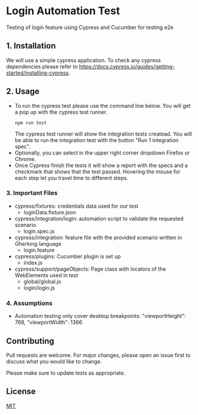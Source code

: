 # Login Automation Test
Testing of login feature using Cypress and Cucumber for testing e2e
## 1. Installation

We will use a simple cypress application. To check any cypress dependencies please refer to https://docs.cypress.io/guides/getting-started/installing-cypress.


## 2. Usage

- To run the cypress test please use the command line below. You will get a pop up with the cypress test runner.
  ```
  npm run test
  ```
  The cypress test runner will show the integration tests createad. You will be able to run the integration test with the button "Run 1 integration spec".
- Optionally, you can select in the upper right corner dropdown Firefox or Chrome. 
- Once Cypress finish the tests it will show a report with the specs and a checkmark that shows that the test passed. Hovering the mouse for each step let you travel time to different steps.
### 3. Important Files

- cypress/fixtures: credentials data used for our test
    - loginData.fixture.json
- cypress/integration/login: automation script to validate the requested scenario
    - login.spec.js
- cypress/integration: feature file with the provided scenario written in Gherking language
    - login.feature
- cypress/plugins: Cucumber plugin is set up
    - index.js
- cypress/support/pageObjects: Page class with locators of the WebElements used in test
    - global/global.js
    - login/login.js

### 4. Assumptions
- Automation testing only cover desktop breakpoints:  "viewportHeight": 768,
"viewportWidth": 1366


## Contributing
Pull requests are welcome. For major changes, please open an issue first to discuss what you would like to change.

Please make sure to update tests as appropriate.

## License
[MIT](https://choosealicense.com/licenses/mit/)

